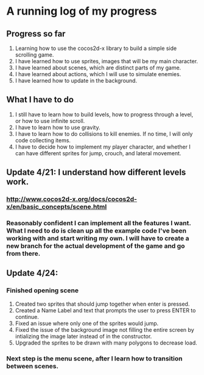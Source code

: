 #  A running log of my progress 

## Progress so far 

1. Learning how to use the cocos2d-x library to build a simple side scrolling game. 
2. I have learned how to use sprites, images that will be my main character. 
3. I have learned about scenes, which are distinct parts of my game. 
4. I have learned about actions, which I will use to simulate enemies. 
5. I have learned how to update in the background. 

## What I have to do

1. I still have to learn how to build levels, how to progress through a level, or how to use infinite scroll. 
2. I have to learn how to use gravity.
3. I have to learn how to do collisions to kill enemies. If no time, I will only code collecting items.
4. I have to decide how to implement my player character, and whether I can have different sprites for jump, crouch, and lateral movement. 


## Update 4/21: I understand how different levels work. 

### http://www.cocos2d-x.org/docs/cocos2d-x/en/basic_concepts/scene.html

### Reasonably confident I can implement all the features I want.  What I need to do is clean up all the example code I've been working with and start writing my own. I will have to create a new branch for the actual development of the game and go from there. 

## Update 4/24:

### Finished opening scene

1. Created two sprites that should jump together when enter is pressed.
2. Created a Name Label and text that prompts the user to press ENTER to continue.
3. Fixed an issue where only one of the sprites would jump.
4. Fixed the issue of the background image not filling the entire screen by intializing the image later instead of in the constructor. 
5. Upgraded the sprites to be drawn with many polygons to decrease load. 

### Next step is the menu scene, after I learn how to transition between scenes.
